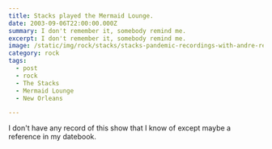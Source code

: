 ```yaml
---
title: Stacks played the Mermaid Lounge.
date: 2003-09-06T22:00:00.000Z
summary: I don't remember it, somebody remind me.
excerpt: I don't remember it, somebody remind me.
image: /static/img/rock/stacks/stacks-pandemic-recordings-with-andre-red.jpg
category: rock
tags:
  - post 
  - rock
  - The Stacks
  - Mermaid Lounge
  - New Orleans

---
```


I don't have any record of this show that I know of except maybe a reference in my datebook.